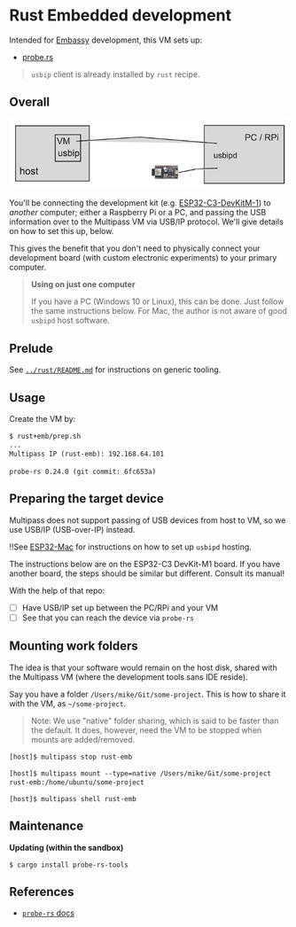 # Rust Embedded development

Intended for [Embassy](https://embassy.dev) development, this VM sets up:

- [probe.rs](https://probe.rs/)

>`usbip` client is already installed by `rust` recipe.


## Overall

![](.images/diagram.png)

You'll be connecting the development kit (e.g. [ESP32-C3-DevKitM-1](https://docs.espressif.com/projects/esp-idf/en/v5.2/esp32c3/hw-reference/esp32c3/user-guide-devkitm-1.html#esp32-c3-devkitm-1)) to *another* computer; either a Raspberry Pi or a PC, and passing the USB information over to the Multipass VM via USB/IP protocol. We'll give details on how to set this up, below.

This gives the benefit that you don't need to physically connect your development board (with custom electronic experiments) to your primary computer.

>**Using on just one computer**
>
>If you have a PC (Windows 10 or Linux), this can be done. Just follow the same instructions below. For Mac, the author is not aware of good `usbipd` host software.


## Prelude

See [`../rust/README.md`](../rust/README.md) for instructions on generic tooling.

## Usage

Create the VM by:

```
$ rust+emb/prep.sh
...
Multipass IP (rust-emb): 192.168.64.101

probe-rs 0.24.0 (git commit: 6fc653a)
```


## Preparing the target device

Multipass does not support passing of USB devices from host to VM, so we use USB/IP (USB-over-IP) instead. 

‼️See [ESP32-Mac](https://github.com/lure23/ESP32-Mac?tab=readme-ov-file#alternative-b-connecting-the-device-through-windows) for instructions on how to set up `usbipd` hosting.

The instructions below are on the ESP32-C3 DevKit-M1 board. If you have another board, the steps should be similar but different. Consult its manual!

With the help of that repo:

- [ ] Have USB/IP set up between the PC/RPi and your VM
- [ ] See that you can reach the device via `probe-rs`

<!-- tbd. give test instructions for each of the above steps
-->

<!-- tbd. Move much of this stuff to (revised `ESP32-Mac` - it deserves to be there!

### Connect the devkit (USB); start USB/IP sharing

Connect the development board to your PC/RPi. If it needs drivers, install them.

>See [Establish Serial Connection with ESP32](https://www.google.com/url?sa=t&source=web&rct=j&opi=89978449&url=https://docs.espressif.com/projects/esp-idf/en/stable/esp32/get-started/establish-serial-connection.html&ved=2ahUKEwikh-etgLWGAxUPJRAIHdwSDVwQFnoECBUQAQ&usg=AOvVaw047kPSwHcYVvG7s8epqZTL) (Espressif docs)

-->

## Mounting work folders

The idea is that your software would remain on the host disk, shared with the Multipass VM (where the development tools sans IDE reside).

Say you have a folder `/Users/mike/Git/some-project`. This is how to share it with the VM, as `~/some-project`.

>Note: We use "native" folder sharing, which is said to be faster than the default. It does, however, need the VM to be stopped when mounts are added/removed.

```
[host]$ multipass stop rust-emb
```

```
[host]$ multipass mount --type=native /Users/mike/Git/some-project rust-emb:/home/ubuntu/some-project
```

```
[host]$ multipass shell rust-emb
```


## Maintenance

**Updating (within the sandbox)**
   
```
$ cargo install probe-rs-tools
```

## References

- [`probe-rs` docs](https://probe.rs/docs/)

